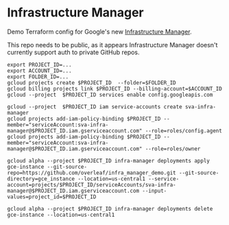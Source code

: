# Infrastructure Manager

Demo Terraform config for Google's new [Infrastructure Manager](https://cloud.google.com/infrastructure-manager/docs).

This repo needs to be public, as it appears Infrastructure Manager doesn't currently support auth to private GitHub repos.

```
export PROJECT_ID=...
export ACCOUNT_ID=...
export FOLDER_ID=...
gcloud projects create $PROJECT_ID  --folder=$FOLDER_ID
gcloud billing projects link $PROJECT_ID --billing-account=$ACCOUNT_ID
gcloud --project  $PROJECT_ID services enable config.googleapis.com

gcloud --project  $PROJECT_ID iam service-accounts create sva-infra-manager
gcloud projects add-iam-policy-binding $PROJECT_ID --member="serviceAccount:sva-infra-manager@$PROJECT_ID.iam.gserviceaccount.com" --role=roles/config.agent
gcloud projects add-iam-policy-binding $PROJECT_ID --member="serviceAccount:sva-infra-manager@$PROJECT_ID.iam.gserviceaccount.com" --role=roles/owner

gcloud alpha --project $PROJECT_ID infra-manager deployments apply gce-instance --git-source-repo=https://github.com/overleaf/infra_manager_demo.git --git-source-directory=gce_instance --location=us-central1 --service-account=projects/$PROJECT_ID/serviceAccounts/sva-infra-manager@$PROJECT_ID.iam.gserviceaccount.com --input-values=project_id=$PROJECT_ID

gcloud alpha --project $PROJECT_ID infra-manager deployments delete gce-instance --location=us-central1
```